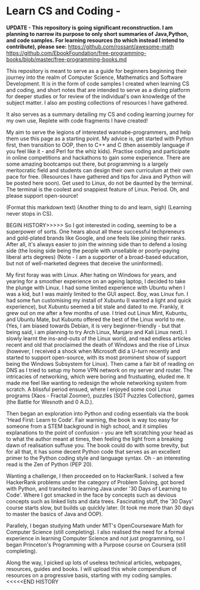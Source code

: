 # Learn CS and Coding -

**UPDATE - This repository is going significant reconstruction. I am planning to narrow its purpose to only short summaries of Java,Python, and code samples. For learning resources (to which instead I intend to contribute), please see:**
https://github.com/rossant/awesome-math
https://github.com/EbookFoundation/free-programming-books/blob/master/free-programming-books.md

This repository is meant to serve as a guide for beginners beginning their journey into the realm of Computer Science, Mathematics and Software Development. It is in the form of code samples I created when learning CS and coding, and short notes that are intended to serve as a diving platform for deeper studies or for review of the individual's own knowledge of the subject matter. I also am posting collections of resources I have gathered.

It also serves as a summary detailing my CS and coding learning journey for my own use, Replete with code fragments I have created!

My aim to serve the legions of interested wannabe-programmers, and help them use this page as a starting point.
My advice is, get started with Python first, then transition to OOP, then to C++ and C (then assembly language if you feel like it - and Perl for the whiz kids).
Practise coding and participate in online competitions and hackathons to gain some experience.
There are some amazing bootcamps out there, but programming is a largely meritocratic field and students can design their own curriculum at their own pace for free. (Resources I have gathered and tips for Java and Python will be posted here soon).
Get used to Linux, do not be daunted by the terminal. The terminal is the coolest and snappiest feature of Linux. Period.
Oh, and please support open-source!

(Format this markdown text) (Another thing to do and learn, sigh) (Learning never stops in CS).

BEGIN HISTORY>>>>>
So I got interested in coding, seeming to be a superpower of sorts. One hears about all these successful techpreneurs and gold-plated brands like Google, and one feels like joining their ranks. After all, it's always easier to join the winning side than to defend a losing side (the losing side being the people with unsellable or poorly-paying liberal arts degrees) (Note - I am a supporter of a broad-based education, but not of well-marketed degrees that deceive the uninformed). 

My first foray was with Linux. After hating on Windows for years, and yearing for a smoother experience on an ageing laptop, I decided to take the plunge with Linux. I had some limited experience with Ubuntu when I was a kid, but I was mainly limited to the GUI aspect. Boy, was Linux fun. I had some fun customising my install of Xubuntu (I wanted a light and quick experience), but Xubuntu seemed a bit stale and dated to me. Frankly, it grew out on me after a few months of use. I tried out Linux Mint, Kubuntu, and Ubuntu Mate, but Kubuntu offered the best of the Linux world to me. (Yes, I am biased towards Debian, it is very beginner-friendly - but that being said, i am planning to try Arch Linux, Manjaro and Kali Linux next). I slowly learnt the ins-and-outs of the Linux world, and read endless articles recent and old that proclaimed the death of Windows and the rise of Linux (however, I received a shock when Microsoft did a U-turn recently and started to support open-source, with its most prominent show of support being the Windows Subsystem for Linux). Then came a fair bit of reading on DNS as I tried to setup my home VPN network on my server and router. The intricacies of networking, which were boring and frustuating, eluded me. It made me feel like wanting to redesign the whole networking system from scratch. A blissful period ensued, where I enjoyed some cool Linux programs (Xaos - Fractal Zoomer), puzzles (SGT Puzzles Collection), games (the Battle for Wesnoth and 0 A.D.).

Then began an exploration into Python and coding essentials via the book 'Head First: Learn to Code'. Fair warning, the book is way too easy for someone from a STEM background in high school, and it simplies explanations to the point of confusion - you are left scratching your head as to what the author meant at times, then feeling the light from a breaking dawn of realisation suffuse you. The book could do with some brevity, but for all that, it has some decent Python code that serves as an excellent primer to the Python coding style and language syntax. Oh - an interesting read is the Zen of Python (PEP 20).

Wanting a challenge, I then proceeded on to HackerRank. I solved a few HackerRank problems under the category of Problem Solving, got bored with Python, and transited to learning Java under '30 Days of Learning to Code'. Where I got smacked in the face by concepts such as devious concepts such as linked lists and data trees. Fascinating stuff, the '30 Days' course starts slow, but builds up quickly later. (It took me more than 30 days to master the basics of Java and OOP).

Parallely, I began studying Math under MIT's OpenCourseware Math for Computer Science (still completing). I also realised the need for a formal experience in learning Computer Science and not just programming, so I began Princeton's Programming with a Purpose course on Coursera (still completing).

Along the way, I picked up lots of useless technical articles, webpages, resources, guides and books. I will upload this whole compendium of resources on a progressive basis, starting with my coding samples.
<<<<<END HISTORY
